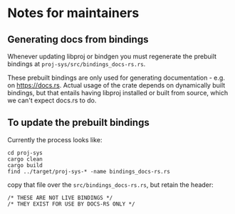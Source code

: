 # Notes for maintainers

## Generating docs from bindings

Whenever updating libproj or bindgen you must regenerate the prebuilt bindings
at `proj-sys/src/bindings_docs-rs.rs`.

These prebuilt bindings are only used for generating documentation - e.g. on
https://docs.rs. Actual usage of the crate depends on dynamically built bindings, but
that entails having libproj installed or built from source, which we can't
expect docs.rs to do.

## To update the prebuilt bindings

Currently the process looks like:

```
cd proj-sys
cargo clean
cargo build
find ../target/proj-sys-* -name bindings_docs-rs.rs
```

copy that file over the `src/bindings_docs-rs.rs`, but retain the header:

```
/* THESE ARE NOT LIVE BINDINGS */
/* THEY EXIST FOR USE BY DOCS-RS ONLY */
```

